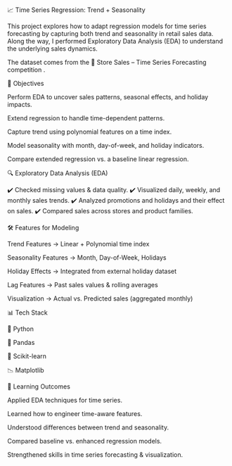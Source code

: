 📈 Time Series Regression: Trend + Seasonality

This project explores how to adapt regression models for time series forecasting by capturing both trend and seasonality in retail sales data. Along the way, I performed Exploratory Data Analysis (EDA) to understand the underlying sales dynamics.

The dataset comes from the 🛒 Store Sales – Time Series Forecasting competition
.

🎯 Objectives

Perform EDA to uncover sales patterns, seasonal effects, and holiday impacts.

Extend regression to handle time-dependent patterns.

Capture trend using polynomial features on a time index.

Model seasonality with month, day-of-week, and holiday indicators.

Compare extended regression vs. a baseline linear regression.

🔍 Exploratory Data Analysis (EDA)

✔️ Checked missing values & data quality.
✔️ Visualized daily, weekly, and monthly sales trends.
✔️ Analyzed promotions and holidays and their effect on sales.
✔️ Compared sales across stores and product families.

🛠 Features for Modeling

Trend Features → Linear + Polynomial time index

Seasonality Features → Month, Day-of-Week, Holidays

Holiday Effects → Integrated from external holiday dataset

Lag Features → Past sales values & rolling averages

Visualization → Actual vs. Predicted sales (aggregated monthly)

📊 Tech Stack

🐍 Python

🐼 Pandas

📘 Scikit-learn

📉 Matplotlib

🚀 Learning Outcomes

Applied EDA techniques for time series.

Learned how to engineer time-aware features.

Understood differences between trend and seasonality.

Compared baseline vs. enhanced regression models.

Strengthened skills in time series forecasting & visualization.
